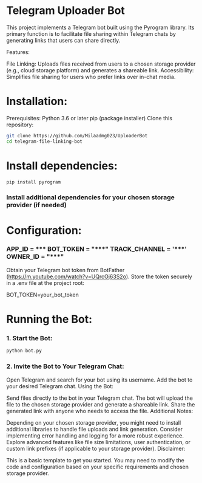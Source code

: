 <h1>Telegram Uploader Bot</h1>

This project implements a Telegram bot built using the Pyrogram library. Its primary function is to facilitate file sharing within Telegram chats by generating links that users can share directly.

Features:

File Linking: Uploads files received from users to a chosen storage provider (e.g., cloud storage platform) and generates a shareable link.
Accessibility: Simplifies file sharing for users who prefer links over in-chat media.
<br>

<h1>Installation:</h1>

Prerequisites:
Python 3.6 or later
pip (package installer)
Clone this repository:
```sh
git clone https://github.com/Milaadmg023/UploaderBot
cd telegram-file-linking-bot
```

<h1>Install dependencies:</h1>

```sh
pip install pyrogram
```

<h3>Install additional dependencies for your chosen storage provider (if needed)</h3>


<h1>Configuration:</h1>

<h3>
APP_ID = ***
BOT_TOKEN = "***"
TRACK_CHANNEL = '***'
OWNER_ID = "***"
</h3>

Obtain your Telegram bot token from BotFather (https://m.youtube.com/watch?v=UQrcOj63S2o).
Store the token securely in a .env file at the project root:

BOT_TOKEN=your_bot_token
<br>
<h1>Running the Bot:</h1>

<h3>1. Start the Bot:</h3>

```sh
python bot.py
```

<h3>2. Invite the Bot to Your Telegram Chat:</h3>

Open Telegram and search for your bot using its username.
Add the bot to your desired Telegram chat.
Using the Bot:

Send files directly to the bot in your Telegram chat.
The bot will upload the file to the chosen storage provider and generate a shareable link.
Share the generated link with anyone who needs to access the file.
Additional Notes:

Depending on your chosen storage provider, you might need to install additional libraries to handle file uploads and link generation.
Consider implementing error handling and logging for a more robust experience.
Explore advanced features like file size limitations, user authentication, or custom link prefixes (if applicable to your storage provider).
Disclaimer:

This is a basic template to get you started. You may need to modify the code and configuration based on your specific requirements and chosen storage provider.
